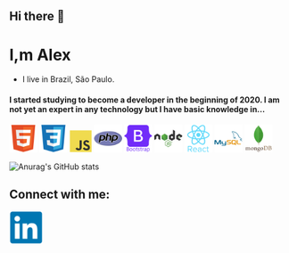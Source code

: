 ## Hi there 👋
# I,m Alex 
- I live in Brazil, São Paulo.  
#### I started studying to become a developer in the beginning of 2020. I am not yet an expert in any technology but I have basic knowledge in...

<img src="https://raw.githubusercontent.com/devicons/devicon/master/icons/html5/html5-original.svg" alt="html icon" width="50" height="50" style="max-width:100%;"></img>
<img src="https://raw.githubusercontent.com/devicons/devicon/master/icons/css3/css3-original.svg" alt="css icon" width="50" height="50" style="max-width:100%;"></img>
<img src="https://raw.githubusercontent.com/devicons/devicon/master/icons/javascript/javascript-original.svg" alt="javascript icon" width="40" height="40" style="max-width:100%;"></img>
<img src="https://raw.githubusercontent.com/devicons/devicon/master/icons/php/php-original.svg" alt="php icon" width="50" height="50" style="max-width:100%;"></img>
<img src="https://raw.githubusercontent.com/devicons/devicon/master/icons/bootstrap/bootstrap-plain-wordmark.svg" alt="bootstrap icon" width="50" height="50" style="max-width:100%;"></img>
<img src="https://raw.githubusercontent.com/devicons/devicon/master/icons/nodejs/nodejs-original-wordmark.svg" alt="nodejs icon" width="50" height="50" style="max-width:100%;"></img>
<img src="https://raw.githubusercontent.com/devicons/devicon/master/icons/react/react-original-wordmark.svg" alt="react icon" width="50" height="50" style="max-width:100%;"></img>
<img src="https://raw.githubusercontent.com/devicons/devicon/master/icons/mysql/mysql-original-wordmark.svg" alt="mysql icon" width="50" height="50" style="max-width:100%;"></img>
<img src="https://raw.githubusercontent.com/devicons/devicon/master/icons/mongodb/mongodb-original-wordmark.svg" alt="mongodb icon" width="50" height="50" style="max-width:100%;"></img>

![Anurag's GitHub stats](https://github-readme-stats.vercel.app/api?username=alexferreiradecastro&show_icons=true&theme=merko) 

## Connect with me:<a href="https://www.linkedin.com/in/alexferreiradecastro" target="_blank">
<img align="center" alt="alexferreiradecastro in linkedin" height="60" width="60" src="https://raw.githubusercontent.com/devicons/devicon/master/icons/linkedin/linkedin-original.svg" style="max-width:100%;"></a>

<!--
**alexferreiradecastro/alexferreiradecastro** is a ✨ _special_ ✨ repository because its `README.md` (this file) appears on your GitHub profile.

Here are some ideas to get you started:

- 🔭 I’m currently working on ...
- 🌱 I’m currently learning ...
- 👯 I’m looking to collaborate on ...
- 🤔 I’m looking for help with ...
- 💬 Ask me about ...
- 📫 How to reach me: ...
- 😄 Pronouns: ...
- ⚡ Fun fact: ...
-->
